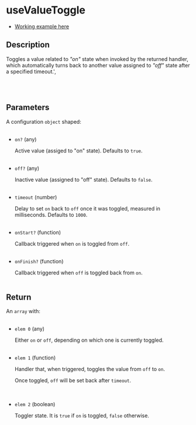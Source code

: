 # useValueToggle

- [Working example here](https://rfh.netlify.app/use-class-name-toggle)

## Description

Toggles a value related to _"on"_ state when invoked by the returned handler, which automatically turns back to another value assigned to _"off"_ state after a specified timeout.',

<br />
<br />

## Parameters

A configuration `object` shaped:
<br /> <br />

- `on?` (any)

  Active value (assiged to "on" state). Defaults to `true`.
  <br />
  <br />

- `off?` (any)

  Inactive value (assigned to "off" state). Defaults to `false`.
  <br />
  <br />

- `timeout` (number)

  Delay to set `on` back to `off` once it was toggled, measured in milliseconds. Defaults to `1000`.
  <br />
  <br />

- `onStart?` (function)

  Callback triggered when `on` is toggled from `off`.
  <br />
  <br />

- `onFinish?` (function)

  Callback triggered when `off` is toggled back from `on`.
  <br />
  <br />

## Return

An `array` with:
<br />
<br />

- `elem 0` (any)

  Either `on` or `off`, depending on which one is currently toggled.
  <br /> <br />

- `elem 1` (function)

  Handler that, when triggered, toggles the value from `off` to `on`.

  Once toggled, `off` will be set back after `timeout`.  
  <br /> <br />

- `elem 2` (boolean)

  Toggler state. It is `true` if `on` is toggled, `false` otherwise.
